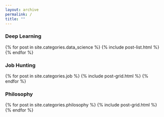 ```yaml
---
layout: archive
permalink: /
title: ""
---
```


<div class="tiles">
<h3>Deep Learning</h3>
{% for post in site.categories.data_science %}
  {% include post-list.html %}
{% endfor %}
</div>

<div class="tiles">
<h3>Job Hunting</h3>
{% for post in site.categories.job %}
  {% include post-grid.html %}
{% endfor %}
</div>

<div class="tiles">
<h3>Philosophy</h3>
{% for post in site.categories.philosophy %}
  {% include post-grid.html %}
{% endfor %}
</div>